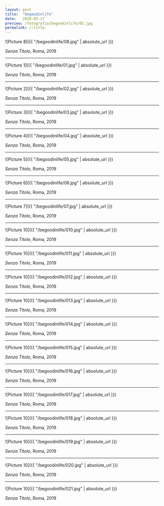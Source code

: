 ```yaml
---
layout: post
title:  "begoodinlife"
date:   2020-03-17
preview: /fotografia/begoodinlife/03.jpg
permalink: /:title
---
```


![Picture 8]({{ "/begoodinlife/08.jpg" | absolute_url }})

_Senza Titolo_, Roma, 2019

---

![Picture 1]({{ "/begoodinlife/01.jpg" | absolute_url }})

_Senza Titolo_, Roma, 2019

---

![Picture 2]({{ "/begoodinlife/02.jpg" | absolute_url }})

_Senza Titolo_, Roma, 2019

---

![Picture 3]({{ "/begoodinlife/03.jpg" | absolute_url }})

_Senza Titolo_, Roma, 2019

---

![Picture 4]({{ "/begoodinlife/04.jpg" | absolute_url }})

_Senza Titolo_, Roma, 2019

---

![Picture 5]({{ "/begoodinlife/05.jpg" | absolute_url }})

_Senza Titolo_, Roma, 2019

---

![Picture 6]({{ "/begoodinlife/06.jpg" | absolute_url }})

_Senza Titolo_, Roma, 2019

---

![Picture 7]({{ "/begoodinlife/07.jpg" | absolute_url }})

_Senza Titolo_, Roma, 2019

---

![Picture 10]({{ "/begoodinlife/010.jpg" | absolute_url }})

_Senza Titolo_, Roma, 2019

---

![Picture 10]({{ "/begoodinlife/011.jpg" | absolute_url }})

_Senza Titolo_, Roma, 2019

---

![Picture 10]({{ "/begoodinlife/012.jpg" | absolute_url }})

_Senza Titolo_, Roma, 2019

---

![Picture 10]({{ "/begoodinlife/013.jpg" | absolute_url }})

_Senza Titolo_, Roma, 2019

---

![Picture 10]({{ "/begoodinlife/014.jpg" | absolute_url }})

_Senza Titolo_, Roma, 2019

---

![Picture 10]({{ "/begoodinlife/015.jpg" | absolute_url }})

_Senza Titolo_, Roma, 2019

---

![Picture 10]({{ "/begoodinlife/016.jpg" | absolute_url }})

_Senza Titolo_, Roma, 2019

---

![Picture 10]({{ "/begoodinlife/017.jpg" | absolute_url }})

_Senza Titolo_, Roma, 2019

---

![Picture 10]({{ "/begoodinlife/018.jpg" | absolute_url }})

_Senza Titolo_, Roma, 2019

---

![Picture 10]({{ "/begoodinlife/019.jpg" | absolute_url }})

_Senza Titolo_, Roma, 2019

---

![Picture 10]({{ "/begoodinlife/020.jpg" | absolute_url }})

_Senza Titolo_, Roma, 2019

---

![Picture 10]({{ "/begoodinlife/021.jpg" | absolute_url }})

_Senza Titolo_, Roma, 2019




